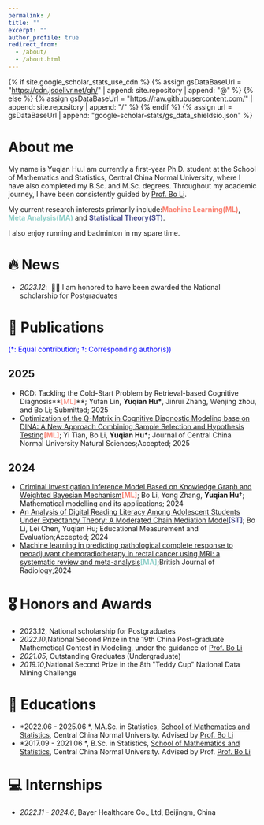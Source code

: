 ```yaml
---
permalink: /
title: ""
excerpt: ""
author_profile: true
redirect_from: 
  - /about/
  - /about.html
---
```


{% if site.google_scholar_stats_use_cdn %}
{% assign gsDataBaseUrl = "https://cdn.jsdelivr.net/gh/" | append: site.repository | append: "@" %}
{% else %}
{% assign gsDataBaseUrl = "https://raw.githubusercontent.com/" | append: site.repository | append: "/" %}
{% endif %}
{% assign url = gsDataBaseUrl | append: "google-scholar-stats/gs_data_shieldsio.json" %}

<span class='anchor' id='about-me'></span>

# About me
My name is Yuqian Hu.I am currently a first-year Ph.D. student at the School of Mathematics and Statistics, Central China Normal University, where I have also completed my B.Sc. and M.Sc. degrees. Throughout my academic journey, I have been consistently guided by [Prof. Bo Li](https://maths.ccnu.edu.cn/info/1040/18436.htm).

My current research interests primarily include:**<span style="color:#FA7F6F">Machine Learning(ML)</span>**, **<span style="color:#8ECFC9">Meta Analysis(MA)</span>** and **<span style="color:#4A4E8E">Statistical Theory(ST)</span>**. 

I also enjoy running and badminton in my spare time.

# 🔥 News
- *2023.12*: &nbsp;🎉🎉 I am honored to have been awarded the National scholarship for Postgraduates

# 📝 Publications
<span style="color:blue">(\*: Equal contribution; $\dagger$: Corresponding author(s))</span>
## 2025
- RCD: Tackling the Cold-Start Problem by Retrieval-based Cognitive Diagnosis**<span style="color:#FA7F6F">[ML]</span>**; Yufan Lin, **Yuqian Hu\***, Jinrui Zhang, Wenjing zhou, and Bo Li; Submitted; 2025
- [Optimization of the Q-Matrix in Cognitive Diagnostic Modeling base on DINA: A New Approach Combining Sample Selection and Hypothesis Testing](https://kns.cnki.net/kcms2/article/abstract?v=14CuGbpFC1B0Mk-uBJcczXEqzLbLJQ3XFoTKewpOAGo1yo27E9S3MyIQYb1N43pq-BcxNN5olBuMf_J2WwvnsNET7-OgifsMiEWkOFW2zE9iEfaWPxp7Ov-3RSegLoxlGIEqkPKZBXZ7pdgpjBqE9b-L962E-0A1G5RTlmI_Rn8Um1YPAYUkesicU_Gxj1E8&uniplatform=NZKPT&language=CHS)**<span style="color:#FA7F6F">[ML]</span>**; Yi Tian, Bo Li, **Yuqian Hu\***; Journal of Central China Normal University Natural Sciences;Accepted; 2025

## 2024
- [Criminal Investigation Inference Model Based on Knowledge Graph and Weighted Bayesian Mechanism](https://kns.cnki.net/kcms2/article/abstract?v=14CuGbpFC1B0Mk-uBJcczXEqzLbLJQ3XFoTKewpOAGo4pVG71iqFy0HvoQ2cJi-DHjIQ7BrZIoIsy88wbEdaFUNJSi9nWWgXS4FP5I9j-3JhSFdnJIhqGcSfLnXCfGh6y7gk63MJazDF8m8KrF1RlJdTp0Q0nqo3p0hgBJ3oYVF3IuWkDRl6D9qOGC9qaVNK&uniplatform=NZKPT&language=CHS)**<span style="color:#FA7F6F">[ML]</span>**; Bo Li, Yong Zhang, **Yuqian Hu**$\dagger$; Mathematical modelling and its applications; 2024
- [An Analysis of Digital Reading Literacy Among Adolescent Students Under Expectancy Theory: A Moderated Chain Mediation Model](https://kns.cnki.net/kcms2/article/abstract?v=14CuGbpFC1B0Mk-uBJcczXEqzLbLJQ3XFoTKewpOAGpVShVOOFlZ9gGOP5MhNSxQDaPCo8yq14VSgCdYiWdw0K7-f3DLcVLWsJUNtYhUEr9HYSpVQNqMOkhtTAUMY0J3_h7bvo4_jwzJwLKGrUGRsRJpJmMyqoBy1QMIgFkj6oSrpnCk1m8Axy-Vmod7K5dd&uniplatform=NZKPT&language=CHS)**<span style="color:#4A4E8E">[ST]</span>**; Bo Li, Lei Chen, Yuqian Hu; Educational Measurement and Evaluation;Accepted; 2024
- [Machine learning in predicting pathological complete response to neoadjuvant chemoradiotherapy in rectal cancer using MRI: a systematic review and meta-analysis](https://academic.oup.com/bjr/article/97/1159/1243/7668440?login=true)**<span style="color:#8ECFC9">[MA]</span>**;British Journal of Radiology;2024



# 🎖 Honors and Awards
- 2023.12, National scholarship for Postgraduates
- *2022.10*,National Second Prize in the 19th China Post-graduate Mathemetical Contest in Modeling, under the guidance of [Prof. Bo Li](https://maths.ccnu.edu.cn/info/1040/18436.htm)
- *2021.05*, Outstanding Graduates (Undergraduate)
- *2019.10*,National Second Prize in the 8th "Teddy Cup" National Data Mining Challenge

# 📖 Educations
- *2022.06 - 2025.06 *, MA.Sc. in Statistics, [School of Mathematics and Statistics](http://maths.ccnu.edu.cn/), Central China Normal University. Advised by [Prof. Bo Li](https://maths.ccnu.edu.cn/info/1040/18436.htm)
- *2017.09 - 2021.06 *, B.Sc. in Statistics, [School of Mathematics and Statistics](http://maths.ccnu.edu.cn/), Central China Normal University. Advised by Prof. [Prof. Bo Li](https://maths.ccnu.edu.cn/info/1040/18436.htm)

# 💻 Internships
- *2022.11 - 2024.6*, Bayer Healthcare Co., Ltd, Beijingm, China
